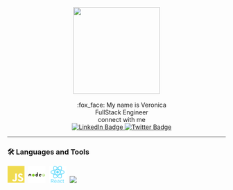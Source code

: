 <div id = "header" align = "center">
    <img src= "https://media.giphy.com/media/NgurY1o4z080Jfoyzw/giphy.gif" width="200" height="200">
     <ul style = "list-style-type: none"> 
         <li> :fox_face: My name is Veronica </li>
         <li> FullStack Engineer </li>
          <li> connect with me </li>
       </u>
  <div id ="badges" >
      <a href ="https://www.linkedin.com/in/veronica-palafox-4a53991b4/">
         <img src="https://img.shields.io/badge/LinkedIn-pink?style=for-the-badge&logo=linkedin&logoColor=white" alt="LinkedIn Badge">
      </a>
      <a href = "https://twitter.com/hufflepuffcodes">
        <img src= "https://img.shields.io/badge/Twitter-pink?style=for-the-badge&logo=twitter&logoColor=white" alt="Twitter Badge">
      </a>
      
  </div>
 

</div>

   ---
   
   ### :hammer_and_wrench: Languages and Tools 
 <div>
        <img src="https://github.com/devicons/devicon/blob/master/icons/javascript/javascript-plain.svg" title="JavaScript" alt="JavaScript" width="40" height="40"/>&nbsp;
        <img src="https://github.com/devicons/devicon/blob/master/icons/nodejs/nodejs-original-wordmark.svg" title="node" alt="node" width="40" height="40"/>&nbsp;
           <img src="https://github.com/devicons/devicon/blob/master/icons/react/react-original-wordmark.svg" title="react" alt="react" width="40" height="40"/>&nbsp;
        <img src="https://skillicons.dev/icons?i=mongodb,git,html,css" />
</div>
